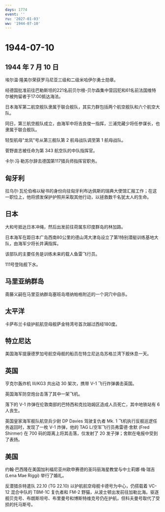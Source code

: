 ```yaml
---
days: 1774
event: ''
ru: '2027-01-03'
ww: '1944-07-10'
---
```


# 1944-07-10

## 1944 年 7 月 10 日

埃尔温·隆美尔荣获罗马尼亚三级和二级米哈伊尔勇士勋章。

经德国批准前往巴勒斯坦的221名前贝尔根-贝尔森集中营囚犯和61名前法国维特尔被拘留者于17:00抵达海法。

日本海军第二航空舰队隶属于联合舰队，其实力群包括两个航空舰队和六个航空大队。

同日，第三航空舰队成立，由海军中将吉良俊一指挥，三浦完藏少将任参谋长，也隶属于联合舰队。

轻型航母"龙凤"号从第三舰队第 2 航母战队调至第 1 航母战队。

菅野直志被任命为第 343 航空队的中队指挥官。

卡尔·冯·勒苏尔辞去德国第117猎兵师指挥官职务。

## 匈牙利

拉乌尔·瓦伦伯格以秘书的身份向驻匈牙利布达佩斯的瑞典大使馆汇报工作；在这一职位上，他将颁发保护护照并采取其他行动，以拯救数千名犹太人的生命。

## 日本

大和号抵达日本冲绳，然后出发前往荷属东印度群岛的林加路。

日本海军在距日本广岛西南80公里的德山湾大津岛设立了第1特别潜艇训练基地大队，由海军少将长井满指挥。

该部队的主要任务是训练未来的载人鱼雷飞行员。

111号登陆舰下水。

## 马里亚纳群岛

斋藤义嗣在马里亚纳群岛塞班岛塔纳帕格附近的一个洞穴中自杀。

## 太平洋

卡萨布兰卡级护航航空母舰萨金特湾号首次越过西经180度。

## 特立尼达

美国海军提康德罗加号航空母舰的船员在特立尼达岛苏格兰湾下舰休息一天。

## 英国

亨克尔轰炸机 III/KG3 共出动 30 架次，携带 V-1 飞行炸弹袭击英国。

英国海军防空炮台击落了其中一架飞机。

落下的 V-1 炸弹在伦敦南部的巴特西和克拉珀姆区造成人员死亡，其中地铁站有
6 人丧生。

英国皇家海军舰队航空兵少尉 DP Davies 驾驶复仇者 Mk. 1
飞机执行反舰巡逻任务返回时，发现了一枚 V-1 炸弹，他的 TAG
L/空军飞行员弗雷德·舍默 (Fred Shirmer) 在 700
码的距离上将其击落，仅发射了 20 发子弹；舍默在电报中受到了表扬。

## 美国

约翰·巴西隆在美国加利福尼亚州欧申赛德的圣玛丽海星教堂与中士莉娜·梅·瑞吉
(Lena Mae Riggi) 举行了婚礼。

反潜猎杀特遣队 22.10 (TG 22.10) 以护航航空母舰卡德号为中心，仍搭载着
VC-12 混合中队的 TBM-1C 复仇者和 FM-2
野猫，从波士顿出发前往加勒比海。驱逐舰贝克号、布朗斯坦号、布里曼号和博斯特维克号仍在护航，但科夫曼号取代了受损的托马斯号。
